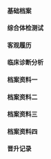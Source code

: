 #### 基础档案


#### 综合体检测试


#### 客观履历


#### 临床诊断分析


#### 档案资料一


#### 档案资料二


#### 档案资料三


#### 档案资料四


#### 晋升记录

